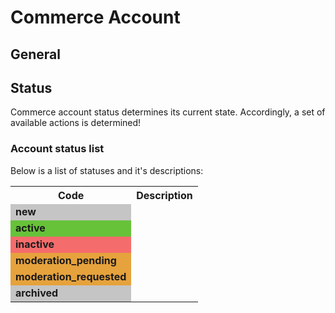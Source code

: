 # Commerce Account

## General


## Status

Commerce account status determines its current state. Accordingly, a set of available actions is determined!

### Account status list

Below is a list of statuses and it's descriptions:

<table>
<tr ><th><b>Code</b></th><th><b>Description</b></th></tr>

<tr><td style="background-color:#c5c5c5; font-weight:bold;">new</td><td></td></tr>
<tr><td style="background-color:#67c23a; font-weight:bold;">active</td><td></td></tr>
<tr><td style="background-color:#f56c6c; font-weight:bold;">inactive</td><td></td></tr>
<tr><td style="background-color:#e6a23c; font-weight:bold;">moderation_pending</td><td></td></tr>
<tr><td style="background-color:#e6a23c; font-weight:bold;">moderation_requested</td><td></td></tr>
<tr><td style="background-color:#c5c5c5; font-weight:bold;">archived</td><td></td></tr>

</table>

